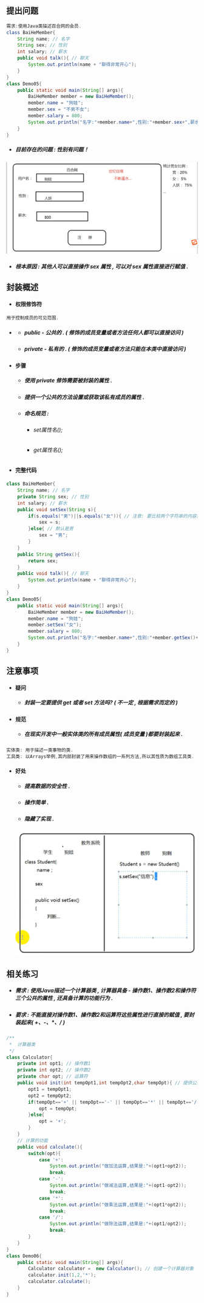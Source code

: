 ## 提出问题

```java
需求:使用Java类描述百合网的会员.
class BaiHeMember{
    String name; // 名字
    String sex; // 性别
    int salary; // 薪水
    public void talk(){ // 聊天
        System.out.println(name + "聊得非常开心");
    } 
}
class Demo05{
    public static void main(String[] args){
        BaiHeMember member = new BaiHeMember();
        member.name = "狗娃";
        member.sex = "不男不女";
        member.salary = 800;
        System.out.println("名字:"+member.name+",性别:"+member.sex+",薪水:"+member.salary);
    }
}
```

* ##### 目前存在的问题 : 性别有问题！

![](/assets/性别有问题.png)

* ##### 根本原因 : 其他人可以直接操作 sex 属性 , 可以对 sex 属性直接进行赋值 .

## 封装概述

* #### 权限修饰符

```java
用于控制成员的可见范围.
```

* * ##### public - 公共的 . \( 修饰的成员变量或者方法任何人都可以直接访问 \)
  * ##### private - 私有的 . \( 修饰的成员变量或者方法只能在本类中直接访问 \)
* #### 步骤

  * ##### 使用 private 修饰需要被封装的属性 .
  * ##### 提供一个公共的方法设置或获取该私有成员的属性 .
  * ##### 命名规范 :

    * ###### set属性名\(\);
    * ###### get属性名\(\);
* #### 完整代码

```java
class BaiHeMember{
    String name; // 名字
    private String sex; // 性别
    int salary; // 薪水
    public void setSex(String s){
        if(s.equals("男")||s.equals("女")){ // 注意: 要比较两个字符串的内容是否一致,不要使用 == 进行比较,而要使用equals方法.
            sex = s;
        }else{ // 默认是男
            sex = "男";
        }
    }
    public String getSex(){
        return sex;
    }
    public void talk(){ // 聊天
        System.out.println(name + "聊得非常开心");
    } 
}
class Demo05{
    public static void main(String[] args){
        BaiHeMember member = new BaiHeMember();
        member.name = "狗娃";
        member.setSex("女");
        member.salary = 800;
        System.out.println("名字:"+member.name+",性别:"+member.getSex()+",薪水:"+member.salary);
    }
}
```

## 注意事项

* #### 疑问

  * ##### 封装一定要提供 get 或者 set 方法吗? \( 不一定 ,  根据需求而定的 \)
* #### 规范

  * ##### 在现实开发中一般实体类的所有成员属性\( 成员变量 \)都要封装起来 .

```java
实体类: 用于描述一类事物的类.
工具类: 以Arrays举例,其内部封装了用来操作数组的一系列方法,所以其性质为数组工具类.
```

* #### 好处

  * ##### 提高数据的安全性 .
  * ##### 操作简单 .
  * ##### 隐藏了实现 .

  ![](/assets/封装的好处.png)

## 相关练习

* ##### 需求 : 使用Java描述一个计算器类 , 计算器具备 - 操作数1、操作数2和操作符三个公共的属性 , 还具备计算的功能行为 .
* ##### 要求 : 不能直接对操作数1、操作数2和运算符这些属性进行直接的赋值 , 要封装起来\( +、-、\*、/ \)

```java
/**
 *	计算器类
 */
class Calculator{
	private int opt1; // 操作数1
	private int opt2; // 操作数2
	private char opt; // 运算符
	public void init(int tempOpt1,int tempOpt2,char tempOpt){ // 提供公共的方法设置属性值
		opt1 = tempOpt1;
		opt2 = tempOpt2;
		if(tempOpt=='+' || tempOpt=='-' || tempOpt=='*' || tempOpt=='/'){
			opt = tempOpt;
		}else{
			opt = '+';
		}
	}
	// 计算的功能
	public void calculate(){
		switch(opt){
			case '+':
				System.out.println("做加法运算,结果是:"+(opt1+opt2));
				break;
			case '-':
				System.out.println("做减法运算,结果是:"+(opt1-opt2));
				break;
			case '*':
				System.out.println("做乘法运算,结果是:"+(opt1*opt2));
				break;
			case '/':
				System.out.println("做除法运算,结果是:"+(opt1/opt2));
				break;
		}
	}
}
class Demo06{
	public static void main(String[] args){
   		Calculator calculator =  new Calculator(); // 创建一个计算器对象
		calculator.init(1,2,'*');
		calculator.calculate();
	}
}

```

##### 



